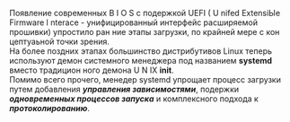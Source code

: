 Появление современных B I O S с подержкой UEFI ( U nifed ExtensiЫe Firmware l nterace - унифицированный интерфейс расширяемой прошивки) упростило ран ние этапы загрузки, по крайней мере с кон цептуаьной точки зрения.  
На более поздних этапах большинство дистрибутивов Linux теперь используют демон системного менеджера под названием **systemd** вместо традицион ного демона U N IX **init**.  
Помимо всего прочего, менедер systemd упрощает процесс загрузки путем добавления ***управления зависимостями***, подержки ***одновременных процессов запуска*** и комплексного подхода к ***протоколированию***.
